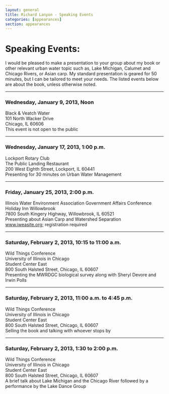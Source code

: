 ```yaml
---
layout: general
title: Richard Lanyon - Speaking Events
categories: [appearances]
section: appearances
---
```


# Speaking Events:
I would be pleased to make a presentation to your group about my book or other relevant urban water topic such as, Lake Michigan, Calumet and Chicago Rivers, or Asian carp. My standard presentation is geared for 50 minutes, but I can be tailored to meet your needs. The listed events below are about the book, unless otherwise noted.

----

### Wednesday, January 9, 2013, Noon
Black & Veatch Water<br />
101 North Wacker Drive<br />
Chicago, IL 60606<br />
This event is not open to the public

----

### Wednesday, January 17, 2013, 1:00 p.m.
Lockport Rotary Club<br />
The Public Landing Restaurant<br />
200 West Eighth Street, Lockport, IL 60441<br />
Presenting for 30 minutes on Urban Water Management

----

### Friday, January 25, 2013, 2:00 p.m.
Illinois Water Environment Association Government Affairs Conference<br />
Holiday Inn Willowbrook<br />
7800 South Kingery Highway, Willowbrook, IL 60521<br />
Presenting about Asian Carp and Watershed Separation<br />
www.iweasite.org; registration required

----

### Saturday, February 2, 2013, 10:15 to 11:00 a.m.
Wild Things Conference<br />
University of Illinois in Chicago<br />
Student Center East<br />
800 South Halsted Street, Chicago, IL 60607<br />
Presenting the MWRDGC biological survey along with Sheryl Devore and Irwin Polls

----

### Saturday, February 2, 2013, 11:00 a.m. to 4:45 p.m.
Wild Things Conference<br />
University of Illinois in Chicago<br />
Student Center East<br />
800 South Halsted Street, Chicago, IL 60607<br />
Selling the book and talking with whoever stops by

----

### Saturday, February 2, 2013, 1:30 to 2:00 p.m.
Wild Things Conference<br />
University of Illinois in Chicago<br />
Student Center East<br />
800 South Halsted Street, Chicago, IL 60607<br />
A brief talk about Lake Michigan and the Chicago River followed by a performance by the Lake Dance Group
